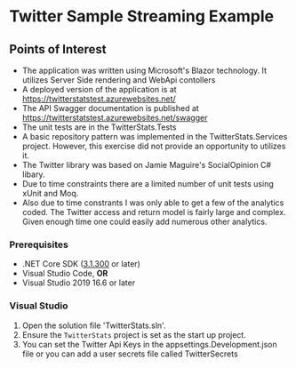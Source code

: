 # Twitter Sample Streaming Example

## Points of Interest

* The application was written using Microsoft's Blazor technology. It utilizes Server Side rendering and WebApi contollers
* A deployed version of the application is at https://twitterstatstest.azurewebsites.net/
* The API Swagger documentation is published at https://twitterstatstest.azurewebsites.net/swagger
* The unit tests are in the TwitterStats.Tests
* A basic repository pattern was implemented in the TwitterStats.Services project. However, this exercise did not provide an opportunity to utilizes it.
* The Twitter library was based on Jamie Maguire's SocialOpinion C# libary.
* Due to time constraints there are a limited number of unit tests using xUnit and Moq.
* Also due to time constrants I was only able to get a few of the analytics coded. The Twitter access and return model is fairly large and complex. Given enough time one could easily add numerous other analytics.


### Prerequisites

- .NET Core SDK ([3.1.300](https://dotnet.microsoft.com/download/dotnet-core/3.1) or later)
- Visual Studio Code, **OR**
- Visual Studio 2019 16.6 or later

### Visual Studio

1. Open the solution file 'TwitterStats.sln'.
2. Ensure the `TwitterStats` project is set as the start up project.
3. You can set the Twitter Api Keys in the appsettings.Development.json file or you can add a user secrets file called TwitterSecrets
